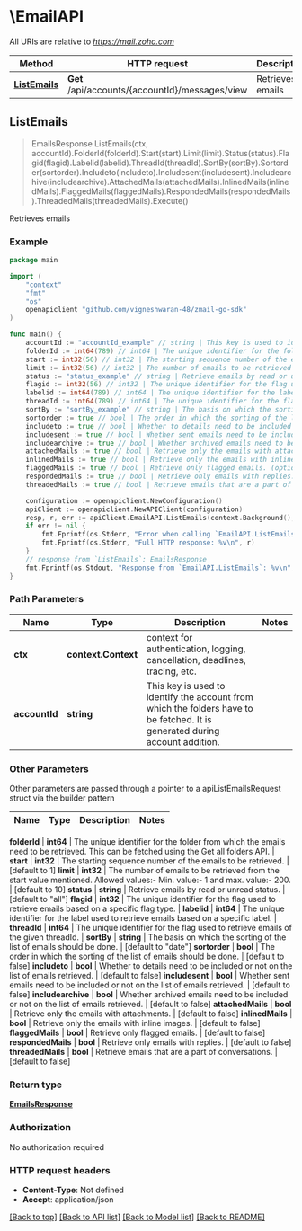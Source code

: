 # \EmailAPI

All URIs are relative to *https://mail.zoho.com*

Method | HTTP request | Description
------------- | ------------- | -------------
[**ListEmails**](EmailAPI.md#ListEmails) | **Get** /api/accounts/{accountId}/messages/view | Retrieves emails



## ListEmails

> EmailsResponse ListEmails(ctx, accountId).FolderId(folderId).Start(start).Limit(limit).Status(status).Flagid(flagid).Labelid(labelid).ThreadId(threadId).SortBy(sortBy).Sortorder(sortorder).Includeto(includeto).Includesent(includesent).Includearchive(includearchive).AttachedMails(attachedMails).InlinedMails(inlinedMails).FlaggedMails(flaggedMails).RespondedMails(respondedMails).ThreadedMails(threadedMails).Execute()

Retrieves emails



### Example

```go
package main

import (
	"context"
	"fmt"
	"os"
	openapiclient "github.com/vigneshwaran-48/zmail-go-sdk"
)

func main() {
	accountId := "accountId_example" // string | This key is used to identify the account from which the folders have to be fetched. It is generated during account addition.
	folderId := int64(789) // int64 | The unique identifier for the folder from which the emails need to be retrieved. This can be fetched using the Get all folders API. (optional)
	start := int32(56) // int32 | The starting sequence number of the emails to be retrieved. (optional) (default to 1)
	limit := int32(56) // int32 | The number of emails to be retrieved from the start value mentioned. Allowed values:- Min. value:- 1 and max. value:- 200. (optional) (default to 10)
	status := "status_example" // string | Retrieve emails by read or unread status. (optional) (default to "all")
	flagid := int32(56) // int32 | The unique identifier for the flag used to retrieve emails based on a specific flag type. (optional)
	labelid := int64(789) // int64 | The unique identifier for the label used to retrieve emails based on a specific label. (optional)
	threadId := int64(789) // int64 | The unique identifier for the flag used to retrieve emails of the given threadId. (optional)
	sortBy := "sortBy_example" // string | The basis on which the sorting of the list of emails should be done. (optional) (default to "date")
	sortorder := true // bool | The order in which the sorting of the list of emails should be done. (optional) (default to false)
	includeto := true // bool | Whether to details need to be included or not on the list of emails retrieved. (optional) (default to false)
	includesent := true // bool | Whether sent emails need to be included or not on the list of emails retrieved. (optional) (default to false)
	includearchive := true // bool | Whether archived emails need to be included or not on the list of emails retrieved. (optional) (default to false)
	attachedMails := true // bool | Retrieve only the emails with attachments. (optional) (default to false)
	inlinedMails := true // bool | Retrieve only the emails with inline images. (optional) (default to false)
	flaggedMails := true // bool | Retrieve only flagged emails. (optional) (default to false)
	respondedMails := true // bool | Retrieve only emails with replies. (optional) (default to false)
	threadedMails := true // bool | Retrieve emails that are a part of conversations. (optional) (default to false)

	configuration := openapiclient.NewConfiguration()
	apiClient := openapiclient.NewAPIClient(configuration)
	resp, r, err := apiClient.EmailAPI.ListEmails(context.Background(), accountId).FolderId(folderId).Start(start).Limit(limit).Status(status).Flagid(flagid).Labelid(labelid).ThreadId(threadId).SortBy(sortBy).Sortorder(sortorder).Includeto(includeto).Includesent(includesent).Includearchive(includearchive).AttachedMails(attachedMails).InlinedMails(inlinedMails).FlaggedMails(flaggedMails).RespondedMails(respondedMails).ThreadedMails(threadedMails).Execute()
	if err != nil {
		fmt.Fprintf(os.Stderr, "Error when calling `EmailAPI.ListEmails``: %v\n", err)
		fmt.Fprintf(os.Stderr, "Full HTTP response: %v\n", r)
	}
	// response from `ListEmails`: EmailsResponse
	fmt.Fprintf(os.Stdout, "Response from `EmailAPI.ListEmails`: %v\n", resp)
}
```

### Path Parameters


Name | Type | Description  | Notes
------------- | ------------- | ------------- | -------------
**ctx** | **context.Context** | context for authentication, logging, cancellation, deadlines, tracing, etc.
**accountId** | **string** | This key is used to identify the account from which the folders have to be fetched. It is generated during account addition. | 

### Other Parameters

Other parameters are passed through a pointer to a apiListEmailsRequest struct via the builder pattern


Name | Type | Description  | Notes
------------- | ------------- | ------------- | -------------

 **folderId** | **int64** | The unique identifier for the folder from which the emails need to be retrieved. This can be fetched using the Get all folders API. | 
 **start** | **int32** | The starting sequence number of the emails to be retrieved. | [default to 1]
 **limit** | **int32** | The number of emails to be retrieved from the start value mentioned. Allowed values:- Min. value:- 1 and max. value:- 200. | [default to 10]
 **status** | **string** | Retrieve emails by read or unread status. | [default to &quot;all&quot;]
 **flagid** | **int32** | The unique identifier for the flag used to retrieve emails based on a specific flag type. | 
 **labelid** | **int64** | The unique identifier for the label used to retrieve emails based on a specific label. | 
 **threadId** | **int64** | The unique identifier for the flag used to retrieve emails of the given threadId. | 
 **sortBy** | **string** | The basis on which the sorting of the list of emails should be done. | [default to &quot;date&quot;]
 **sortorder** | **bool** | The order in which the sorting of the list of emails should be done. | [default to false]
 **includeto** | **bool** | Whether to details need to be included or not on the list of emails retrieved. | [default to false]
 **includesent** | **bool** | Whether sent emails need to be included or not on the list of emails retrieved. | [default to false]
 **includearchive** | **bool** | Whether archived emails need to be included or not on the list of emails retrieved. | [default to false]
 **attachedMails** | **bool** | Retrieve only the emails with attachments. | [default to false]
 **inlinedMails** | **bool** | Retrieve only the emails with inline images. | [default to false]
 **flaggedMails** | **bool** | Retrieve only flagged emails. | [default to false]
 **respondedMails** | **bool** | Retrieve only emails with replies. | [default to false]
 **threadedMails** | **bool** | Retrieve emails that are a part of conversations. | [default to false]

### Return type

[**EmailsResponse**](EmailsResponse.md)

### Authorization

No authorization required

### HTTP request headers

- **Content-Type**: Not defined
- **Accept**: application/json

[[Back to top]](#) [[Back to API list]](../README.md#documentation-for-api-endpoints)
[[Back to Model list]](../README.md#documentation-for-models)
[[Back to README]](../README.md)

